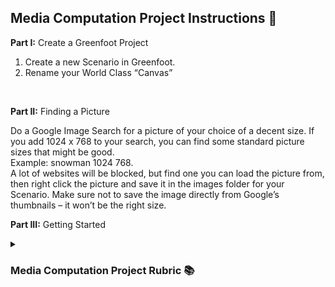 
<!DOCTYPE html>
<html>
<head>
</head>
<body>
  
<h2>Media Computation Project Instructions 📝</h2>

<p><b>Part I:</b> Create a Greenfoot Project</p>
<ol type="1">
  <li>Create a new Scenario in Greenfoot.</li>
  <li>Rename your World Class “Canvas”</li>
</ol>

<br>
<p><b>Part II:</b> Finding a Picture</p>

<p>Do a Google Image Search for a picture of your choice of a decent size. If you add 1024 x 768
to your search, you can find some standard picture sizes that might be good.
<br>
Example: snowman 1024 768.
<br>
A lot of websites will be blocked, but find one you can load the picture from, then right click the
picture and save it in the images folder for your Scenario. Make sure not to save the image
directly from Google’s thumbnails – it won’t be the right size.</p>

<p><b>Part III:</b> Getting Started</p>


<details>
  <summary><h3>Media Computation Project Rubric 📚</h3></summary>
    <table>
      <tr>
        <th colspan="2">Field Variables</th>
      </tr>
      <tr>
        <td>1) Field variables are defined and initialized. (No points are awarded if they are
        not private.)</td>
        <td>_____ / 1</td>
      </tr>
      <tr>
        <th colspan="2"><b>Constructor</th>
      </tr>
      <tr>
        <td>1) Calls parent classes constructor (super)</td>
        <td>_____ / 1</td>
      </tr>
      <tr>
        <td>2) Calls reset method</td>
        <td>_____ / 1</td>
      </tr>
      <tr>
        <th colspan="2"><b>Part II: Star Wars Name Program</th>
      </tr>
      <tr>
        <td>1) Prompts user for input</td>
        <td>_____ / 1</td>
      </tr>
      <tr>
        <td>2) Correctly accepts user input for number of values</td>
        <td>_____ / 1</td>
      </tr>
      <tr>
        <td>3) Determines the user’s Star Wars name given the formula</td>
        <td>_____ / 1</td>
      </tr>
      <tr>
        <th colspan="2"> </th>
      </tr>
    </table>
</details>

</body>
</html>
